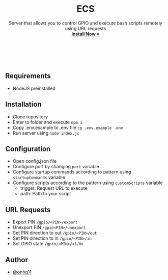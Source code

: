 <div align="center">

# ECS
Server that allows you to control GPIO and execute bash scripts remotely using URL requests<br>
**[Install Now »](https://github.com/onhq11/ExecCommandServer/releases)**<br><br><br>
</div><br><br>

## Requirements
- NodeJS preinstalled

## Installation
- Clone repository
- Enter to folder and execute ```npm i```
- Copy .env.example to .env file ```cp .env.example .env```
- Run server using ```node index.js```

## Configuration
- Open config.json file
- Configure port by changing ```port``` variable
- Configure startup commands according to pattern using ```startupCommands``` variable
- Configure scripts according to the pattern using ```customScripts``` variable
     - trigger: Request URL to execute
     - path: Path to your script

## URL Requests
- Export PIN ```/gpio/<PIN>/export```
- Unexport PIN ```/gpio<PIN>/unexport```
- Set PIN direction to out ```/gpio/<PIN>/out```
- Set PIN direction to in ```/gpio/<PIN>/in```
- Set GPIO state ```/gpio/<PIN>/<1/0>```

## Author
- [@onhq11](https://github.com/onhq11)
